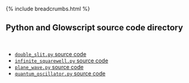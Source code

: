 {% include breadcrumbs.html %}

## Python and Glowscript source code directory
<div class="header_line"><br/></div>

- [`double_slit.py` source code](double_slit.py)
- [`infinite_squarewell.py` source code](infinite_squarewell.py)
- [`plane_wave.py` source code](plane_wave.py)
- [`quantum_oscillator.py` source code](quantum_oscillator.py)


